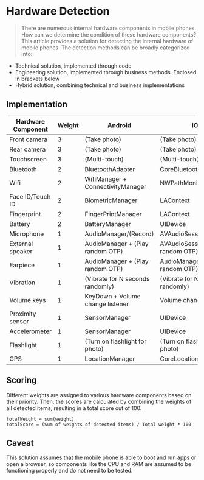 <!--
 * @Author: Hong.Zhang
 * @Date: 2024-06-12 17:45:20
 * @Description: 
-->
# Hardware Detection

> There are numerous internal hardware components in mobile phones. How can we determine the condition of these hardware components? This article provides a solution for detecting the internal hardware of mobile phones. The detection methods can be broadly categorized into:

  - Technical solution, implemented through code
  - Engineering solution, implemented through business methods. Enclosed in brackets below
  - Hybrid solution, combining technical and business implementations
  
## Implementation

| Hardware Component | Weight | Android                           | IOS                                | Web                              |
| ------------------ | ------ | --------------------------------- | ---------------------------------- | -------------------------------- |
| Front camera       | 3      | (Take photo)                      | (Take photo)                       | (Take photo)                     |
| Rear camera        | 3      | (Take photo)                      | (Take photo)                       | (Take photo)                     |
| Touchscreen        | 3      | (Multi-touch)                     | (Multi-touch)                      | (Multi-touch)                    |
| Bluetooth          | 2      | BluetoothAdapter                  | CoreBluetooth                      | Bluetooth.getAvailability        |
| Wifi               | 2      | WifiManager + ConnectivityManager | NWPathMonitor                      | NetworkInformation               |
| Face ID/Touch ID   | 2      | BiometricManager                  | LAContext                          | :x:                              |
| Fingerprint        | 2      | FingerPrintManager                | LAContext                          | :x:                              |
| Battery            | 2      | BatteryManager                    | UIDevice                           | BatteryManager.getBattery        |
| Microphone         | 1      | AudioManager/(Record)             | AVAudioSession/(Record)            | navigator.mediaDevices           |
| External speaker   | 1      | AudioManager + (Play random OTP)  | AVAudioSession + (Play random OTP) | (Play random OTP)                |
| Earpiece           | 1      | AudioManager + (Play random OTP)  | AudioManager + (Play random OTP)   | :x:                              |
| Vibration          | 1      | (Vibrate for N seconds randomly)  | (Vibrate for N seconds randomly)   | (Vibrate for N seconds randomly) |
| Volume keys        | 1      | KeyDown + Volume change listener  | Volume change listener             | keydown + Volume change listener |
| Proximity sensor   | 1      | SensorManager                     | UIDevice                           | ProximitySensor                  |
| Accelerometer      | 1      | SensorManager                     | UIDevice                           | DeviceMotionEvent                |
| Flashlight         | 1      | (Turn on flashlight for photo)    | (Turn on flashlight for photo)     | :x:                              |
| GPS                | 1      | LocationManager                   | CoreLocation                       | navigator.geolocation            |

## Scoring

Different weights are assigned to various hardware components based on their priority. Then, the scores are calculated by combining the weights of all detected items, resulting in a total score out of 100.

```
totalWeight = sum(weight)
totalScore = (Sum of weights of detected items) / Total weight * 100
```

## Caveat

This solution assumes that the mobile phone is able to boot and run apps or open a browser, so components like the CPU and RAM are assumed to be functioning properly and do not need to be tested.

